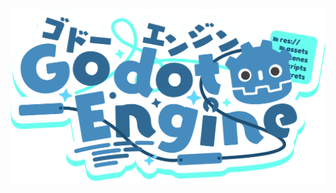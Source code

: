 ![](https://raw.githubusercontent.com/Aikoyori/ProgrammingVTuberLogos/refs/heads/main/GodotEngine/GodotLogoShadow.png)
